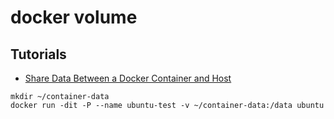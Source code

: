 # docker volume

## Tutorials
- [Share Data Between a Docker Container and Host](https://thenewstack.io/docker-basics-how-to-share-data-between-a-docker-container-and-host/)
```
mkdir ~/container-data	
docker run -dit -P --name ubuntu-test -v ~/container-data:/data ubuntu
```

